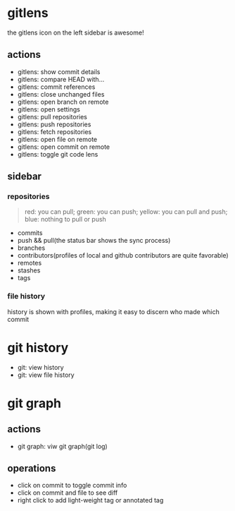 # gitlens
the gitlens icon on the left sidebar is awesome!
## actions
- gitlens: show commit details
- gitlens: compare HEAD with...
- gitlens: commit references
- gitlens: close unchanged files
- gitlens: open branch on remote
- gitlens: open settings
- gitlens: pull repositories
- gitlens: push repositories
- gitlens: fetch repositories
- gitlens: open file on remote
- gitlens: open commit on remote
- gitlens: toggle git code lens
## sidebar
### repositories
> red: you can pull; green: you can push; yellow: you can pull and push; blue: nothing to pull or push
- commits
- push && pull(the status bar shows the sync process)
- branches
- contributors(profiles of local and github contributors are quite favorable)
- remotes
- stashes
- tags
### file history
history is shown with profiles, making it easy to discern who made which commit
# git history
- git: view history
- git: view file history
# git graph
## actions
- git graph: viw git graph(git log)
## operations
- click on commit to toggle commit info
- click on commit and file to see diff 
- right click to add light-weight tag or annotated tag

